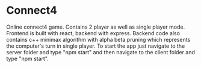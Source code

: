# Connect4
Online connect4 game.
Contains 2 player as well as single player mode. Frontend is built with react, backend with express. Backend code also contains c++ minimax algorithm with alpha beta pruning which represents the computer's turn in single player.
To start the app just navigate to the server folder and type "npm start" and then navigate to the client folder and type "npm start".
